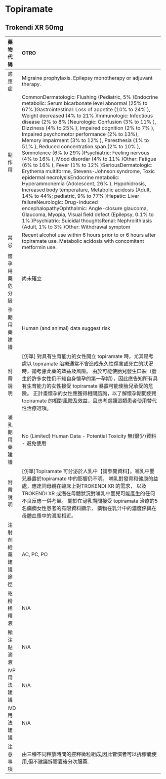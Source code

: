 # Topiramate

## Trokendi XR 50mg

| 藥物代碼 | OTRO |
| :--- | :--- |
| 適應症 | Migraine prophylaxis. Epilepsy monotherapy or adjuvant therapy. |
| 副作用 | CommonDermatologic: Flushing \(Pediatric, 5% \)Endocrine metabolic: Serum bicarbonate level abnormal \(25% to 67% \)Gastrointestinal: Loss of appetite \(10% to 24% \), Weight decreased \(4% to 21% \)Immunologic: Infectious disease \(2% to 8% \)Neurologic: Confusion \(3% to 11% \), Dizziness \(4% to 25% \), Impaired cognition \(2% to 7% \), Impaired psychomotor performance \(2% to 13%\), Memory impairment \(3% to 12% \), Paresthesia \(1% to 51% \), Reduced concentration span \(2% to 10% \), Somnolence \(6% to 29% \)Psychiatric: Feeling nervous \(4% to 16% \), Mood disorder \(4% to 11% \)Other: Fatigue \(6% to 16% \), Fever \(1% to 12% \)SeriousDermatologic: Erythema multiforme, Stevens-Johnson syndrome, Toxic epidermal necrolysisEndocrine metabolic: Hyperammonemia \(Adolescent, 26% \), Hypohidrosis, Increased body temperature, Metabolic acidosis \(Adult, 14% to 44%; pediatric, 9% to 77% \)Hepatic: Liver failureNeurologic: Drug-induced encephalopathyOphthalmic: Angle-closure glaucoma, Glaucoma, Myopia, Visual field defect \(Epilepsy, 0.1% to 1% \)Psychiatric: Suicidal thoughtsRenal: Nephrolithiasis \(Adult, 1% to 3% \)Other: Withdrawal symptom |
| 禁忌 | Recent alcohol use within 6 hours prior to or 6 hours after topiramate use. Metabolic acidosis with concomitant metformin use. |
| 懷孕用藥危分級 | 尚未確立 |
| 孕期用藥建議 | Human \(and animal\) data suggest risk |
| 附帶說明 | \[仿單\] 對具有生育能力的女性開立 topiramate 時，尤其是考慮以 topiramate 治療通常不會造成永久性傷害或死亡的狀況時，請考慮此藥的效益及風險。 由於可能使胎兒發生口裂（發生於許多女性仍不知自身懷孕的第一孕期），因此應告知所有具有生育能力的女性接受 topiramate 暴露可能使胎兒承受的危險。 正計畫懷孕的女性應獲得相關諮詢，以了解懷孕期間使用 topiramate 的相對風險及效益，且應考慮讓這類患者使用替代性治療選項。 |
| 哺乳期用藥建議 | No \(Limited\) Human Data - Potential Toxicity 無\(很少\)資料 - 避免使用 |
| 附帶說明 | \[仿單\]Topiramate 可分泌於人乳中【請參閱資料】。哺乳中嬰兒暴露於topiramate 中的影響仍不明。 哺乳對發育和健康的益處，應連同母親在臨床上對TROKENDI XR 的需求， 以及TROKENDI XR 或潛在母體狀況對哺乳中嬰兒可能產生的任何不良反應一併考量。 關於在泌乳期間接受 topiramate 治療的5 名癲癇女性患者的有限資料顯示， 藥物在乳汁中的濃度係與在母體血漿中的濃度相近。 |
| 注射劑給藥建議途徑 | AC, PC, PO |
| 乾粉稀釋液 | N/A |
| 輸注點滴液 | N/A |
| IVP 用法建議 | N/A |
| IVD 用法建議 | N/A |
| 注意事項 | 由三種不同釋放時間的控釋微粒組成,因此管慣者可以拆膠囊使用,但不建議拆膠囊後分次服藥. |

